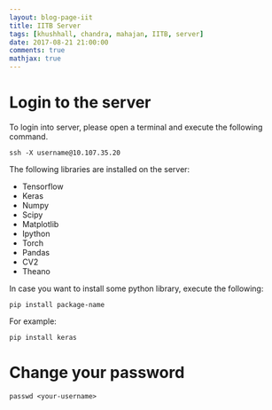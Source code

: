 ```yaml
---
layout: blog-page-iit
title: IITB Server
tags: [khushhall, chandra, mahajan, IITB, server]
date: 2017-08-21 21:00:00
comments: true
mathjax: true
---
```


# Login to the server

To login into server, please open a terminal and execute the following command. 

`ssh -X username@10.107.35.20`

The following libraries are installed on the server:

* Tensorflow
* Keras
* Numpy
* Scipy
* Matplotlib
* Ipython
* Torch
* Pandas
* CV2
* Theano


In case you want to install some python library, execute the following:

`pip install package-name`

For example:

`pip install keras`

# Change your password

`passwd <your-username>`